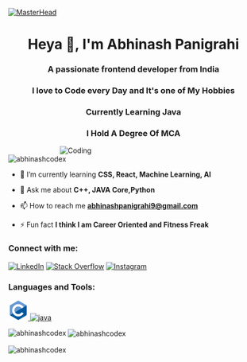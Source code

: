 [![MasterHead](https://user-images.githubusercontent.com/74038190/225813708-98b745f2-7d22-48cf-9150-083f1b00d6c9.gif)](https://github.com/AbhinashCodeX)
<h1 align="center">Heya 👋, I'm Abhinash Panigrahi</h1>
<h3 align="center">A passionate frontend developer from India</h3>
<h3 align="center">I love to Code every Day and It's one of My Hobbies</h3>
<h3 align="center">Currently Learning Java</h3>
<h3 align="center">I Hold A Degree Of MCA</h3>
<img align="right" alt="Coding" width="400" src="https://user-images.githubusercontent.com/74038190/212750996-938b257b-266c-45a7-9af7-655341c0f58b.gif">

<p align="left"> <img src="https://komarev.com/ghpvc/?username=abhinashcodex&label=Profile%20views&color=0e75b6&style=flat" alt="abhinashcodex" /> </p>

- 🌱 I’m currently learning **CSS, React, Machine Learning, AI**

- 💬 Ask me about **C++, JAVA Core,Python**

- 📫 How to reach me **abhinashpanigrahi9@gmail.com**

- ⚡ Fun fact **I think I am Career Oriented and Fitness Freak**

<h3 align="left">Connect with me:</h3>
<p align="left">
<a href="https://www.linkedin.com/in/abhinash-panigrahi-9a17b626b/" target="blank"><img align="center" src="https://raw.githubusercontent.com/rahuldkjain/github-profile-readme-generator/master/src/images/icons/Social/linked-in-alt.svg" alt="LinkedIn" height="30" width="40" /></a>
<a href="https://stackoverflow.com/users/23871508/abhinash-panigrahi" target="blank"><img align="center" src="https://raw.githubusercontent.com/rahuldkjain/github-profile-readme-generator/master/src/images/icons/Social/stack-overflow.svg" alt="Stack Overflow" height="30" width="40" /></a>
<a href="https://www.instagram.com/abhinash_panigrahi/" target="blank"><img align="center" src="https://raw.githubusercontent.com/rahuldkjain/github-profile-readme-generator/master/src/images/icons/Social/instagram.svg" alt="Instagram" height="30" width="40" /></a>
</p>

<h3 align="left">Languages and Tools:</h3>
<p align="left"> 
  <a href="https://www.cprogramming.com/" target="_blank" rel="noreferrer"> 
    <img src="https://raw.githubusercontent.com/devicons/devicon/master/icons/c/c-original.svg" alt="C" width="40" height="40"/> 
    <img src="https://github.com/abranhe/programming-languages-logos/blob/master/src/java/java.png" alt="java" width="40" height="40"/> 
  </a>
  <!-- Add other tools similarly -->
</p>

<p><img align="left" src="https://github-readme-stats.vercel.app/api/top-langs?username=abhinashcodex&show_icons=true&locale=en&layout=compact" alt="abhinashcodex" /></p>

<p>&nbsp;<img align="center" src="https://github-readme-stats.vercel.app/api?username=abhinashcodex&show_icons=true&locale=en" alt="abhinashcodex" /></p>

<p><img align="center" src="https://github-readme-streak-stats.herokuapp.com/?user=abhinashcodex&" alt="abhinashcodex" /></p>
